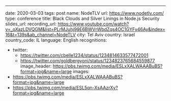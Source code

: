 ---
date: 2020-03-03
tags: post
name: NodeTLV
url: https://www.nodetlv.com/
type: conference
title: Black Clouds and Silver Linings in Node.js Security
slides_url: 
recording_url: https://www.youtube.com/watch?v=_oXazLDVQGM&list=PLrMJuhj99E6BWVrWbdZqs4OC1GYFy46Ay&index=16&t=139s&ab_channel=NodeTLV
city: Tel Aviv
country: Israel
country_code: IL
language: English
recognitions:
  - twitter:
    - https://twitter.com/cbelle1234/status/1234814633577472001
    - https://twitter.com/goldbergyoni/status/1234823765684559877
image_header: https://pbs.twimg.com/media/ESLxXALWAAABuBS?format=jpg&name=large
images:
  - https://pbs.twimg.com/media/ESLxXALWAAABuBS?format=jpg&name=large
  - https://pbs.twimg.com/media/ESL5qn-XsAAzrXy?format=jpg&name=large
